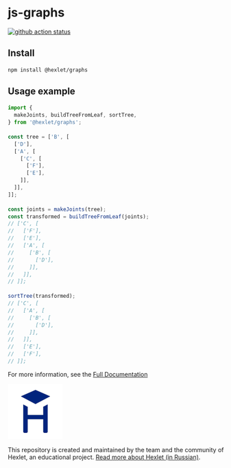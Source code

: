 # js-graphs

[![github action status](https://github.com/hexlet-components/js-graphs/workflows/Node%20CI/badge.svg)](https://github.com/hexlet-components/js-graphs/actions)

## Install

```sh
npm install @hexlet/graphs
```

## Usage example

```javascript
import {
  makeJoints, buildTreeFromLeaf, sortTree,
} from '@hexlet/graphs';

const tree = ['B', [
  ['D'],
  ['A', [
    ['C', [
      ['F'],
      ['E'],
    ]],
  ]],
]];

const joints = makeJoints(tree);
const transformed = buildTreeFromLeaf(joints);
// ['C', [
//   ['F'],
//   ['E'],
//   ['A', [
//     ['B', [
//       ['D'],
//     ]],
//   ]],
// ]];

sortTree(transformed);
// ['C', [
//   ['A', [
//     ['B', [
//       ['D'],
//     ]],
//   ]],
//   ['E'],
//   ['F'],
// ]];
```

For more information, see the [Full Documentation](https://github.com/hexlet-components/js-points/tree/master/docs)

[![Hexlet Ltd. logo](https://raw.githubusercontent.com/Hexlet/hexletguides.github.io/master/images/hexlet_logo128.png)](https://ru.hexlet.io/pages/about?utm_source=github&utm_medium=link&utm_campaign=exercises-javascript)

This repository is created and maintained by the team and the community of Hexlet, an educational project. [Read more about Hexlet (in Russian)](https://ru.hexlet.io/pages/about?utm_source=github&utm_medium=link&utm_campaign=exercises-javascript).
